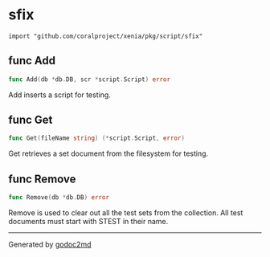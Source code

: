 
# sfix
    import "github.com/coralproject/xenia/pkg/script/sfix"






## func Add
``` go
func Add(db *db.DB, scr *script.Script) error
```
Add inserts a script for testing.


## func Get
``` go
func Get(fileName string) (*script.Script, error)
```
Get retrieves a set document from the filesystem for testing.


## func Remove
``` go
func Remove(db *db.DB) error
```
Remove is used to clear out all the test sets from the collection.
All test documents must start with STEST in their name.









- - -
Generated by [godoc2md](http://godoc.org/github.com/davecheney/godoc2md)